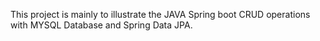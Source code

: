 This project is mainly to illustrate the JAVA Spring boot CRUD 
operations with MYSQL Database and Spring Data JPA.
